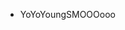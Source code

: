 - YoYoYoungSMOOOooo




<!---
Youngsmo/Youngsmo is a ✨ special ✨ repository because its `README.md` (this file) appears on your GitHub profile.
You can click the Preview link to take a look at your changes.
--->
